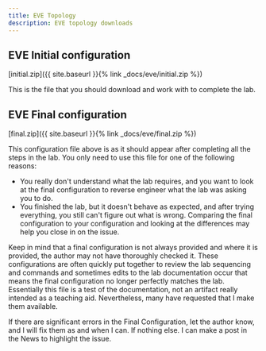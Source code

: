 ```yaml
---
title: EVE Topology
description: EVE topology downloads
---
```


## EVE Initial configuration
[initial.zip]({{ site.baseurl }}{% link _docs/eve/initial.zip %})<br>

This is the file that you should download and work with to complete the lab.

## EVE Final configuration
[final.zip]({{ site.baseurl }}{% link _docs/eve/final.zip %})<br>

This configuration file above is as it should appear after completing all the steps in the lab.  You only need to use this file for one of the following reasons:

- You really don't understand what the lab requires, and you want to look at the final configuration to reverse engineer what the lab was asking you to do.
- You finished the lab, but it doesn't behave as expected, and after trying everything, you still can't figure out what is wrong.  Comparing the final configuration to your configuration and looking at the differences may help you close in on the issue.

Keep in mind that a final configuration is not always provided and where it is provided, the author may not have thoroughly checked it.  These configurations are often quickly put together to review the lab sequencing and commands and sometimes edits to the lab documentation occur that means the final configuration no longer perfectly matches the lab.  Essentially this file is a test of the documentation, not an artifact really intended as a teaching aid.  Nevertheless, many have requested that I make them available.

If there are significant errors in the Final Configuration, let the author know, and I will fix them as and when I can. If nothing else. I can make a post in the News to highlight the issue.
